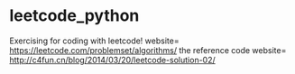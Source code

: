 # leetcode_python
Exercising for coding with leetcode!
website= https://leetcode.com/problemset/algorithms/
the reference code website= http://c4fun.cn/blog/2014/03/20/leetcode-solution-02/
